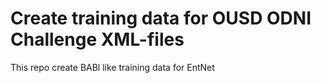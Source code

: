 # Create training data for OUSD ODNI Challenge XML-files
This repo create BABl like training data for EntNet